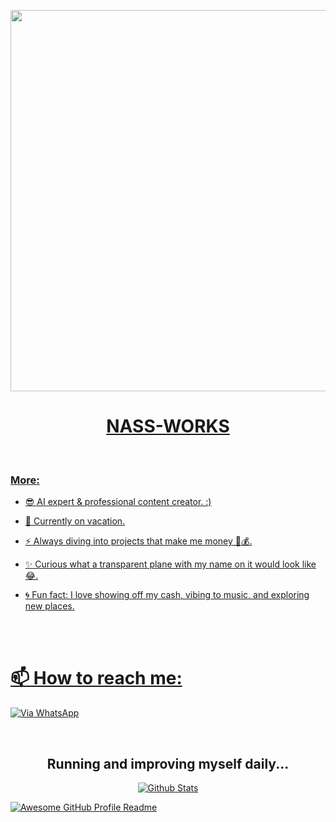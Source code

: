 <p align="center">
   <a href="https://github.com">
    <img src="![bfcfb8f7-1dc2-12eb-a648-195883a2f35c](https://github.com/user-attachments/assets/c6cb60db-08a3-4958-99db-b8d9e395f4f2)
" width="610">
     
</p>

<h1 align="center">NASS-WORKS</h1>
<br>
  
    
    

<h3 align="left">More:</h3>
<p align="left">

- 😎 AI expert & professional content creator. :)

- 👻 Currently on vacation.

- ⚡ Always diving into projects that make me money 🤑💰.

- ✨ Curious what a transparent plane with my name on it would look like 😂.

- 🌀 Fun fact: I love showing off my cash, vibing to music, and exploring new places.
    
    <br>

  
   <br>
    
# 📫 How to reach me:
[![Via WhatsApp](https://img.shields.io/badge/WhatsApp-25D366?style=for-the-badge&logo=whatsapp&logoColor=white)]()  
   
<br>
<h2 align="center"> Running and improving myself daily...
</h2>

<p align="center"><a href="https://github.com/Kai0071">
        <img src="https://raw.githubusercontent.com/bornmay/bornmay/Update/svg/Bottom.svg" alt="Github Stats" />
</p>


<img alt="Awesome GitHub Profile Readme" src="assets/agpr.gif"> </img>
<!---
Nass-works/Nass-works is a ✨ special ✨ repository because its README.md (this file) appears on your GitHub profile.
You can click the Preview link to take a look at your changes.
--->
